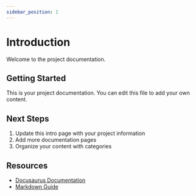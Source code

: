 ```yaml
---
sidebar_position: 1
---
```


# Introduction

Welcome to the project documentation.

## Getting Started

This is your project documentation. You can edit this file to add your own content.

## Next Steps

1. Update this intro page with your project information
2. Add more documentation pages
3. Organize your content with categories

## Resources

- [Docusaurus Documentation](https://docusaurus.io)
- [Markdown Guide](https://www.markdownguide.org)
